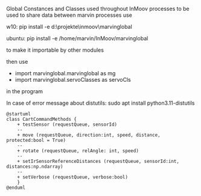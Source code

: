 Global Constances and Classes used throughout InMoov processes to be used to share data between marvin processes
use

w10:
pip install -e d:\projekte\inmoov\marvinglobal

ubuntu:
pip install -e /home/marvin/InMoov/marvinglobal

to make it importable by other modules

then use

- import marvinglobal.marvinglobal as mg
- import marvinglobal.servoClasses as servoCls

in the program

In case of error message about distutils:
sudo apt install python3.11-distutils
````puml
@startuml
class CartCommandMethods {
    + testSensor (requestQueue, sensorId)
    --
    + move (requestQueue, direction:int, speed, distance, protected:bool = True)
    --
    + rotate (requestQueue, relAngle: int, speed)
    --
    + setIrSensorReferenceDistances (requestQueue, sensorId:int, distances:np.ndarray)
    --
    + setVerbose (requestQueue, verbose:bool)
    }
@enduml
````
